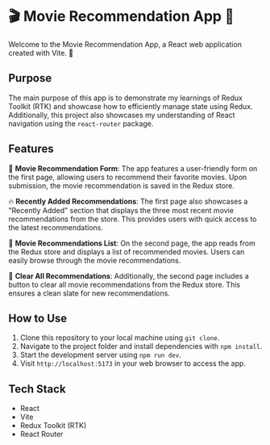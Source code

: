 # 🎬 Movie Recommendation App 🍿

Welcome to the Movie Recommendation App, a React web application created with Vite. 🚀

## Purpose

The main purpose of this app is to demonstrate my learnings of Redux Toolkit (RTK) and showcase how to efficiently manage state using Redux. Additionally, this project also showcases my understanding of React navigation using the `react-router` package.

## Features

🎥 **Movie Recommendation Form**: The app features a user-friendly form on the first page, allowing users to recommend their favorite movies. Upon submission, the movie recommendation is saved in the Redux store.

🔥 **Recently Added Recommendations**: The first page also showcases a "Recently Added" section that displays the three most recent movie recommendations from the store. This provides users with quick access to the latest recommendations.

📜 **Movie Recommendations List**: On the second page, the app reads from the Redux store and displays a list of recommended movies. Users can easily browse through the movie recommendations.

🔄 **Clear All Recommendations**: Additionally, the second page includes a button to clear all movie recommendations from the Redux store. This ensures a clean slate for new recommendations.

## How to Use

1. Clone this repository to your local machine using `git clone`.
2. Navigate to the project folder and install dependencies with `npm install`.
3. Start the development server using `npm run dev`.
4. Visit `http://localhost:5173` in your web browser to access the app.

## Tech Stack

- React
- Vite
- Redux Toolkit (RTK)
- React Router
